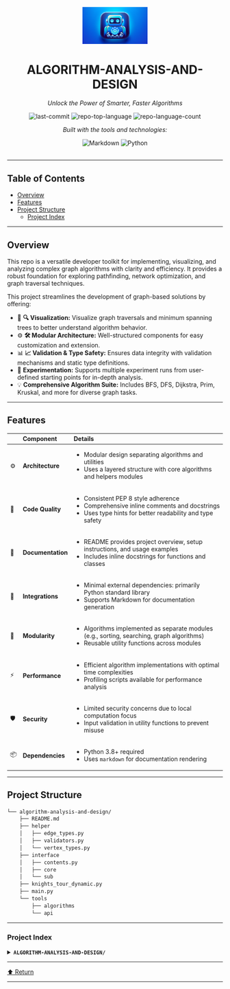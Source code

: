 <div id="top">

<!-- HEADER STYLE: CLASSIC -->
<div align="center">

<img src="algorithm-analysis-and-design.png" width="30%" style="position: relative; top: 0; right: 0;" alt="Project Logo"/>

# ALGORITHM-ANALYSIS-AND-DESIGN

<em>Unlock the Power of Smarter, Faster Algorithms</em>

<!-- BADGES -->
<img src="https://img.shields.io/github/last-commit/reyharighy/algorithm-analysis-and-design?style=flat&logo=git&logoColor=white&color=0080ff" alt="last-commit">
<img src="https://img.shields.io/github/languages/top/reyharighy/algorithm-analysis-and-design?style=flat&color=0080ff" alt="repo-top-language">
<img src="https://img.shields.io/github/languages/count/reyharighy/algorithm-analysis-and-design?style=flat&color=0080ff" alt="repo-language-count">

<em>Built with the tools and technologies:</em>

<img src="https://img.shields.io/badge/Markdown-000000.svg?style=flat&logo=Markdown&logoColor=white" alt="Markdown">
<img src="https://img.shields.io/badge/Python-3776AB.svg?style=flat&logo=Python&logoColor=white" alt="Python">

</div>
<br>

---

## Table of Contents

- [Overview](#overview)
- [Features](#features)
- [Project Structure](#project-structure)
    - [Project Index](#project-index)

---

## Overview

This repo is a versatile developer toolkit for implementing, visualizing, and analyzing complex graph algorithms with clarity and efficiency. It provides a robust foundation for exploring pathfinding, network optimization, and graph traversal techniques.

This project streamlines the development of graph-based solutions by offering:

- 🧩 **🔍 Visualization:** Visualize graph traversals and minimum spanning trees to better understand algorithm behavior.
- ⚙️ **🛠️ Modular Architecture:** Well-structured components for easy customization and extension.
- 📊 **📈 Validation & Type Safety:** Ensures data integrity with validation mechanisms and static type definitions.
- 🚀 **Experimentation:** Supports multiple experiment runs from user-defined starting points for in-depth analysis.
- 💡 **Comprehensive Algorithm Suite:** Includes BFS, DFS, Dijkstra, Prim, Kruskal, and more for diverse graph tasks.

---

## Features

|      | Component       | Details                                                                                     |
| :--- | :-------------- | :------------------------------------------------------------------------------------------ |
| ⚙️  | **Architecture**  | <ul><li>Modular design separating algorithms and utilities</li><li>Uses a layered structure with core algorithms and helpers modules</li></ul> |
| 🔩 | **Code Quality**  | <ul><li>Consistent PEP 8 style adherence</li><li>Comprehensive inline comments and docstrings</li><li>Uses type hints for better readability and type safety</li></ul> |
| 📄 | **Documentation** | <ul><li>README provides project overview, setup instructions, and usage examples</li><li>Includes inline docstrings for functions and classes</li></ul> |
| 🔌 | **Integrations**  | <ul><li>Minimal external dependencies: primarily Python standard library</li><li>Supports Markdown for documentation generation</li></ul> |
| 🧩 | **Modularity**    | <ul><li>Algorithms implemented as separate modules (e.g., sorting, searching, graph algorithms)</li><li>Reusable utility functions across modules</li></ul> |
| ⚡️  | **Performance**   | <ul><li>Efficient algorithm implementations with optimal time complexities</li><li>Profiling scripts available for performance analysis</li></ul> |
| 🛡️ | **Security**      | <ul><li>Limited security concerns due to local computation focus</li><li>Input validation in utility functions to prevent misuse</li></ul> |
| 📦 | **Dependencies**  | <ul><li>Python 3.8+ required</li><li>Uses `markdown` for documentation rendering</li></ul> |

---

## Project Structure

```sh
└── algorithm-analysis-and-design/
    ├── README.md
    ├── helper
    │   ├── edge_types.py
    │   ├── validators.py
    │   └── vertex_types.py
    ├── interface
    │   ├── contents.py
    │   ├── core
    │   └── sub
    ├── knights_tour_dynamic.py
    ├── main.py
    └── tools
        ├── algorithms
        └── api
```

---

### Project Index

<details closed>
	<summary><b><code>ALGORITHM-ANALYSIS-AND-DESIGN/</code></b></summary>
	<!-- __root__ Submodule -->
	<details>
		<summary><b>__root__</b></summary>
		<blockquote>
			<div class='directory-path' style='padding: 8px 0; color: #666;'>
				<code><b>⦿ __root__</b></code>
			<table style='width: 100%; border-collapse: collapse;'>
			<thead>
				<tr style='background-color: #f8f9fa;'>
					<th style='width: 30%; text-align: left; padding: 8px;'>File Name</th>
					<th style='text-align: left; padding: 8px;'>Summary</th>
				</tr>
			</thead>
				<tr style='border-bottom: 1px solid #eee;'>
					<td style='padding: 8px;'><b><a href='https://github.com/reyharighy/algorithm-analysis-and-design/blob/master/main.py'>main.py</a></b></td>
					<td style='padding: 8px;'>- Initialize and orchestrate the applications execution flow, serving as the primary entry point for launching the program<br>- It creates an instance of the core main program, starts its operation, and ensures proper termination and data persistence<br>- This file effectively coordinates the startup and shutdown processes, integrating the main programs functionalities within the overall project architecture.</td>
				</tr>
				<tr style='border-bottom: 1px solid #eee;'>
					<td style='padding: 8px;'><b><a href='https://github.com/reyharighy/algorithm-analysis-and-design/blob/master/knights_tour_dynamic.py'>knights_tour_dynamic.py</a></b></td>
					<td style='padding: 8px;'>- Implements a dynamic approach to solving the Knights Tour problem, enabling multiple experiment runs from user-defined starting positions<br>- It explores potential move sequences, evaluates branching factors, and estimates the overall search tree size, providing insights into the complexity and efficiency of the traversal process within the larger codebase focused on combinatorial pathfinding.</td>
				</tr>
				<tr style='border-bottom: 1px solid #eee;'>
					<td style='padding: 8px;'><b><a href='https://github.com/reyharighy/algorithm-analysis-and-design/blob/master/README.md'>README.md</a></b></td>
					<td style='padding: 8px;'>- Provides an overview of the projects architecture and core functionalities, illustrating how various components integrate to deliver the applications primary features<br>- Serves as a guide for understanding the overall structure, ensuring clarity on the system's purpose and facilitating onboarding, maintenance, and future development efforts within the codebase.</td>
				</tr>
			</table>
		</blockquote>
	</details>
	<!-- helper Submodule -->
	<details>
		<summary><b>helper</b></summary>
		<blockquote>
			<div class='directory-path' style='padding: 8px 0; color: #666;'>
				<code><b>⦿ helper</b></code>
			<table style='width: 100%; border-collapse: collapse;'>
			<thead>
				<tr style='background-color: #f8f9fa;'>
					<th style='width: 30%; text-align: left; padding: 8px;'>File Name</th>
					<th style='text-align: left; padding: 8px;'>Summary</th>
				</tr>
			</thead>
				<tr style='border-bottom: 1px solid #eee;'>
					<td style='padding: 8px;'><b><a href='https://github.com/reyharighy/algorithm-analysis-and-design/blob/master/helper/vertex_types.py'>vertex_types.py</a></b></td>
					<td style='padding: 8px;'>- Defines static type structures for vertex attributes used in graph traversal algorithms such as BFS, DFS, and Dijkstra<br>- Facilitates validation of vertex data consistency and correctness across the codebase, ensuring reliable implementation of graph-related functionalities within the overall architecture.</td>
				</tr>
				<tr style='border-bottom: 1px solid #eee;'>
					<td style='padding: 8px;'><b><a href='https://github.com/reyharighy/algorithm-analysis-and-design/blob/master/helper/edge_types.py'>edge_types.py</a></b></td>
					<td style='padding: 8px;'>- Defines a TypedDict for DFS edge attributes to ensure static type validation within the graph traversal components<br>- It facilitates consistent representation of edge classification data, supporting reliable data handling and integration across the broader graph processing architecture<br>- This module enhances type safety and clarity in managing edge-related information throughout the project.</td>
				</tr>
				<tr style='border-bottom: 1px solid #eee;'>
					<td style='padding: 8px;'><b><a href='https://github.com/reyharighy/algorithm-analysis-and-design/blob/master/helper/validators.py'>validators.py</a></b></td>
					<td style='padding: 8px;'>- Provides validation mechanisms for graph components and method parameters through decorators, ensuring label integrity and parameter consistency<br>- Enhances data correctness and robustness within the overall architecture by enforcing input constraints on vertices, edges, and method attributes, thereby supporting reliable graph operations and maintaining code quality across the project.</td>
				</tr>
			</table>
		</blockquote>
	</details>
	<!-- tools Submodule -->
	<details>
		<summary><b>tools</b></summary>
		<blockquote>
			<div class='directory-path' style='padding: 8px 0; color: #666;'>
				<code><b>⦿ tools</b></code>
			<!-- algorithms Submodule -->
			<details>
				<summary><b>algorithms</b></summary>
				<blockquote>
					<div class='directory-path' style='padding: 8px 0; color: #666;'>
						<code><b>⦿ tools.algorithms</b></code>
					<table style='width: 100%; border-collapse: collapse;'>
					<thead>
						<tr style='background-color: #f8f9fa;'>
							<th style='width: 30%; text-align: left; padding: 8px;'>File Name</th>
							<th style='text-align: left; padding: 8px;'>Summary</th>
						</tr>
					</thead>
						<tr style='border-bottom: 1px solid #eee;'>
							<td style='padding: 8px;'><b><a href='https://github.com/reyharighy/algorithm-analysis-and-design/blob/master/tools/algorithms/kruskal.py'>kruskal.py</a></b></td>
							<td style='padding: 8px;'>- Implements Kruskals algorithm to identify the Minimum Spanning Tree within a graph structure, facilitating efficient network optimization<br>- Integrates visualization capabilities for graph analysis and maintains internal state to track the resulting tree sets<br>- Serves as a core component for algorithms requiring minimal connection costs, supporting broader graph processing and analysis workflows.</td>
						</tr>
						<tr style='border-bottom: 1px solid #eee;'>
							<td style='padding: 8px;'><b><a href='https://github.com/reyharighy/algorithm-analysis-and-design/blob/master/tools/algorithms/breadth_first_search.py'>breadth_first_search.py</a></b></td>
							<td style='padding: 8px;'>- Implements breadth-first search to traverse and analyze graph structures, enabling efficient exploration of node relationships and shortest path calculations<br>- Facilitates visualization of traversal progress and results, integrating with the overall graph architecture to support algorithms, data analysis, and visualization workflows within the project.</td>
						</tr>
						<tr style='border-bottom: 1px solid #eee;'>
							<td style='padding: 8px;'><b><a href='https://github.com/reyharighy/algorithm-analysis-and-design/blob/master/tools/algorithms/prim.py'>prim.py</a></b></td>
							<td style='padding: 8px;'>- Implements Prims algorithm to identify the minimum spanning tree within a graph, facilitating efficient network optimization and connectivity analysis<br>- Provides visualization capabilities to illustrate the resulting tree structure, integrating seamlessly into the broader graph processing architecture for tasks such as network design, clustering, or pathfinding.</td>
						</tr>
						<tr style='border-bottom: 1px solid #eee;'>
							<td style='padding: 8px;'><b><a href='https://github.com/reyharighy/algorithm-analysis-and-design/blob/master/tools/algorithms/depth_first_search.py'>depth_first_search.py</a></b></td>
							<td style='padding: 8px;'>- Implements depth-first search to analyze graph structures, enabling traversal, exploration, and visualization of vertices and edges<br>- Facilitates understanding of graph connectivity, discovery and finish times, and edge classifications, supporting advanced graph analysis and visualization within the broader system architecture<br>- Enhances capabilities for graph-based algorithms and diagnostics.</td>
						</tr>
						<tr style='border-bottom: 1px solid #eee;'>
							<td style='padding: 8px;'><b><a href='https://github.com/reyharighy/algorithm-analysis-and-design/blob/master/tools/algorithms/dijkstra.py'>dijkstra.py</a></b></td>
							<td style='padding: 8px;'>- Implements Dijkstras algorithm to compute shortest paths within a graph structure, enabling efficient pathfinding and distance calculations<br>- Facilitates visualization of the graph and traversal process, supporting analysis and debugging<br>- Integrates with the broader graph architecture to enhance routing, network analysis, and optimization tasks across the project.</td>
						</tr>
					</table>
				</blockquote>
			</details>
			<!-- api Submodule -->
			<details>
				<summary><b>api</b></summary>
				<blockquote>
					<div class='directory-path' style='padding: 8px 0; color: #666;'>
						<code><b>⦿ tools.api</b></code>
					<table style='width: 100%; border-collapse: collapse;'>
					<thead>
						<tr style='background-color: #f8f9fa;'>
							<th style='width: 30%; text-align: left; padding: 8px;'>File Name</th>
							<th style='text-align: left; padding: 8px;'>Summary</th>
						</tr>
					</thead>
						<tr style='border-bottom: 1px solid #eee;'>
							<td style='padding: 8px;'><b><a href='https://github.com/reyharighy/algorithm-analysis-and-design/blob/master/tools/api/graph.py'>graph.py</a></b></td>
							<td style='padding: 8px;'>- Defines a Graph class that models complex graph structures with vertices and edges, supporting various algorithms such as BFS, DFS, Dijkstra, Prim, and Kruskal<br>- Facilitates creation of predefined graphs for specific tasks, enabling visualization and analysis of graph-based problems within the broader system architecture<br>- Serves as the core component for graph operations and algorithm execution.</td>
						</tr>
						<tr style='border-bottom: 1px solid #eee;'>
							<td style='padding: 8px;'><b><a href='https://github.com/reyharighy/algorithm-analysis-and-design/blob/master/tools/api/object.py'>object.py</a></b></td>
							<td style='padding: 8px;'>- Defines core graph components, including Vertex and Edge classes, to facilitate graph representation and manipulation within the architecture<br>- Supports various algorithms by encapsulating attributes and relationships, enabling efficient traversal, pathfinding, and graph analysis<br>- Serves as the foundational data structure layer that underpins graph-based operations across the entire system.</td>
						</tr>
					</table>
				</blockquote>
			</details>
		</blockquote>
	</details>
	<!-- interface Submodule -->
	<details>
		<summary><b>interface</b></summary>
		<blockquote>
			<div class='directory-path' style='padding: 8px 0; color: #666;'>
				<code><b>⦿ interface</b></code>
			<table style='width: 100%; border-collapse: collapse;'>
			<thead>
				<tr style='background-color: #f8f9fa;'>
					<th style='width: 30%; text-align: left; padding: 8px;'>File Name</th>
					<th style='text-align: left; padding: 8px;'>Summary</th>
				</tr>
			</thead>
				<tr style='border-bottom: 1px solid #eee;'>
					<td style='padding: 8px;'><b><a href='https://github.com/reyharighy/algorithm-analysis-and-design/blob/master/interface/contents.py'>contents.py</a></b></td>
					<td style='padding: 8px;'>- Defines user interaction menus and prompts for navigating and executing various graph algorithms within the application<br>- Facilitates user input for creating, visualizing, and running algorithms like BFS, DFS, Kruskal, Prim, and Dijkstra, supporting seamless interaction with the graph data structures<br>- Serves as the central interface layer, guiding users through different graph operations in the overall architecture.</td>
				</tr>
			</table>
			<!-- sub Submodule -->
			<details>
				<summary><b>sub</b></summary>
				<blockquote>
					<div class='directory-path' style='padding: 8px 0; color: #666;'>
						<code><b>⦿ interface.sub</b></code>
					<table style='width: 100%; border-collapse: collapse;'>
					<thead>
						<tr style='background-color: #f8f9fa;'>
							<th style='width: 30%; text-align: left; padding: 8px;'>File Name</th>
							<th style='text-align: left; padding: 8px;'>Summary</th>
						</tr>
					</thead>
						<tr style='border-bottom: 1px solid #eee;'>
							<td style='padding: 8px;'><b><a href='https://github.com/reyharighy/algorithm-analysis-and-design/blob/master/interface/sub/prim_program.py'>prim_program.py</a></b></td>
							<td style='padding: 8px;'>- Implements user interaction for executing Prims algorithm within the graph management system<br>- Facilitates vertex and edge creation, graph visualization, and running the algorithm to generate minimum spanning trees<br>- Serves as an interface layer that orchestrates user commands, updates graph states, and displays results, integrating core algorithm logic with user-driven operations in the overall architecture.</td>
						</tr>
						<tr style='border-bottom: 1px solid #eee;'>
							<td style='padding: 8px;'><b><a href='https://github.com/reyharighy/algorithm-analysis-and-design/blob/master/interface/sub/dfs_program.py'>dfs_program.py</a></b></td>
							<td style='padding: 8px;'>- Facilitates user interaction with Depth-First Search algorithms within the broader graph management system<br>- Enables creation, visualization, and traversal of graph structures, ensuring seamless integration with the overall architecture<br>- Supports dynamic graph modifications and DFS execution, enhancing the systems capability to analyze and visualize graph data effectively.</td>
						</tr>
						<tr style='border-bottom: 1px solid #eee;'>
							<td style='padding: 8px;'><b><a href='https://github.com/reyharighy/algorithm-analysis-and-design/blob/master/interface/sub/bfs_program.py'>bfs_program.py</a></b></td>
							<td style='padding: 8px;'>- Facilitates user interaction with Breadth-First Search (BFS) algorithms within a graph-based application<br>- Enables creation and management of vertices and edges, visualizes graph structures, and executes BFS traversal, integrating user inputs seamlessly into the overall architecture<br>- Serves as the primary interface layer for BFS operations, ensuring accessible and structured graph exploration.</td>
						</tr>
						<tr style='border-bottom: 1px solid #eee;'>
							<td style='padding: 8px;'><b><a href='https://github.com/reyharighy/algorithm-analysis-and-design/blob/master/interface/sub/dijkstra_program.py'>dijkstra_program.py</a></b></td>
							<td style='padding: 8px;'>- Facilitates user interaction with Dijkstras algorithm within the application, enabling graph creation, vertex and edge management, and execution of shortest path computations<br>- Integrates core algorithmic functions with user interface components to support dynamic graph manipulation and visualization, ensuring seamless operation within the overall architecture.</td>
						</tr>
						<tr style='border-bottom: 1px solid #eee;'>
							<td style='padding: 8px;'><b><a href='https://github.com/reyharighy/algorithm-analysis-and-design/blob/master/interface/sub/kruskal_program.py'>kruskal_program.py</a></b></td>
							<td style='padding: 8px;'>- Facilitates user interaction with Kruskals algorithm by managing graph creation, vertex and edge operations, and executing the algorithm to find minimum spanning trees<br>- Integrates visualization and user prompts to build and analyze graphs, ensuring proper validation and flow control within the broader graph processing architecture.</td>
						</tr>
					</table>
				</blockquote>
			</details>
			<!-- core Submodule -->
			<details>
				<summary><b>core</b></summary>
				<blockquote>
					<div class='directory-path' style='padding: 8px 0; color: #666;'>
						<code><b>⦿ interface.core</b></code>
					<table style='width: 100%; border-collapse: collapse;'>
					<thead>
						<tr style='background-color: #f8f9fa;'>
							<th style='width: 30%; text-align: left; padding: 8px;'>File Name</th>
							<th style='text-align: left; padding: 8px;'>Summary</th>
						</tr>
					</thead>
						<tr style='border-bottom: 1px solid #eee;'>
							<td style='padding: 8px;'><b><a href='https://github.com/reyharighy/algorithm-analysis-and-design/blob/master/interface/core/base_program.py'>base_program.py</a></b></td>
							<td style='padding: 8px;'>- Provides foundational utilities for managing program flow, user interaction, and status reporting within a terminal-based environment<br>- Facilitates consistent display, loading animations, and context resets across various subprograms, ensuring a cohesive user experience and streamlined process control throughout the application architecture.</td>
						</tr>
						<tr style='border-bottom: 1px solid #eee;'>
							<td style='padding: 8px;'><b><a href='https://github.com/reyharighy/algorithm-analysis-and-design/blob/master/interface/core/main_program.py'>main_program.py</a></b></td>
							<td style='padding: 8px;'>- Facilitates user interaction with the core application by presenting a menu of graph algorithms and managing subprogram execution<br>- Coordinates the selection, initiation, and termination of specific graph traversal and minimum spanning tree algorithms, ensuring seamless user experience and modular control flow within the overall architecture.</td>
						</tr>
					</table>
				</blockquote>
			</details>
		</blockquote>
	</details>
</details>

---

<div align="left"><a href="#top">⬆ Return</a></div>

---
